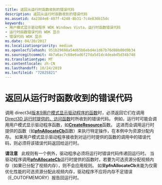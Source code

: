 ```yaml
---
title: 返回从运行时函数收到的错误代码
description: 返回从运行时函数收到的错误代码
ms.assetid: 4a2384e8-407f-4248-8b31-7c4e836b15dc
keywords:
- 用户模式显示驱动程序 WDK Windows Vista，运行时函数错误代码
- 运行时函数错误代码 WDK 显示
- 错误代码 WDK 显示
ms.date: 04/20/2017
ms.localizationpriority: medium
ms.openlocfilehash: 951b29698a54d65b6ebd4e1d67b76d88b80d9b34
ms.sourcegitcommit: 4b7a6ac7c68e6ad6f27da5d1dc4deabd5d34b748
ms.translationtype: MT
ms.contentlocale: zh-CN
ms.lasthandoff: 10/24/2019
ms.locfileid: "72825821"
---
```

# <a name="returning-error-codes-received-from-runtime-functions"></a>返回从运行时函数收到的错误代码


调用 direct3d[版本9用户模式显示驱动程序的函数](https://docs.microsoft.com/windows-hardware/drivers/ddi/d3dumddi/index)时，必须返回它们在调用[Direct3D 运行时提供的、访问函数](https://docs.microsoft.com/windows-hardware/drivers/ddi/index)时所收到的错误代码。 例如，运行时可能会调用用户模式显示驱动程序函数，如[**CreateResource**](https://docs.microsoft.com/windows-hardware/drivers/ddi/d3dumddi/nc-d3dumddi-pfnd3dddi_createresource)函数。 这进而会调用运行时提供的函数（如[**pfnAllocateCb**](https://docs.microsoft.com/windows-hardware/drivers/ddi/d3dumddi/nc-d3dumddi-pfnd3dddi_allocatecb)函数）来执行特定操作，在本例中为资源分配内存。 如果用户模式显示驱动程序接收到对运行时提供的函数的调用中的错误代码，则必须将该错误代码返回给运行时。

**请注意**   此规则有一个例外，驱动程序必须将运行时错误代码传递回运行时。 当驱动程序调用[**pfnAllocateCb**](https://docs.microsoft.com/windows-hardware/drivers/ddi/d3dumddi/nc-d3dumddi-pfnd3dddi_allocatecb)运行时提供的函数时，若要为可选资源分配视频内存（如果已分配了视频内存），则不会应用规则。 如果**pfnAllocateCb**未能为仅需优化性能的可选资源分配此视频内存，驱动程序不应将内存不足错误（E\_OUTOFMEMORY）报告回运行时。

 

 

 





